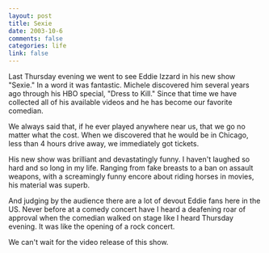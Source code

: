```yaml
--- 
layout: post
title: Sexie
date: 2003-10-6
comments: false
categories: life
link: false
---
```

Last Thursday evening we went to see Eddie Izzard in his new show "Sexie." In a word it was fantastic. Michele discovered him several years ago through his HBO special, "Dress to Kill." Since that time we have collected all of his available videos and he has become our favorite comedian.

We always said that, if he ever played anywhere near us, that we go no matter what the cost. When we discovered that he would be in Chicago, less than 4 hours drive away, we immediately got tickets.

His new show was brilliant and devastatingly funny. I haven't laughed so hard and so long in my life. Ranging from fake breasts to a ban on assault weapons, with a screamingly funny encore about riding horses in movies, his material was superb.

And judging by the audience there are a lot of devout Eddie fans here in the US. Never before at a comedy concert have I heard a deafening roar of approval when the comedian walked on stage like I heard Thursday evening. It was like the opening of a rock concert.

We can't wait for the video release of this show.
